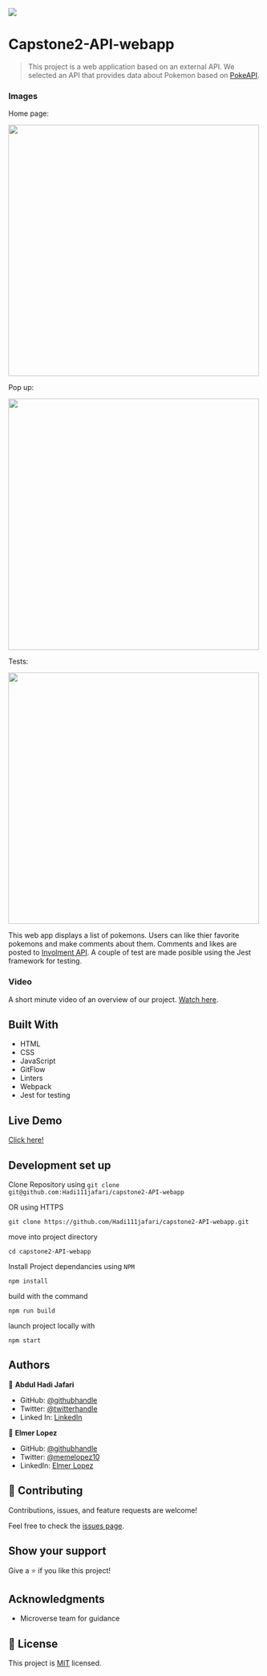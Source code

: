 ![](https://img.shields.io/badge/Microverse-blueviolet)

# Capstone2-API-webapp

> This project is a web application based on an external API. We selected an API that provides data about Pokemon based on [PokeAPI](https://pokeapi.co/).

### Images

Home page:

<img src="https://user-images.githubusercontent.com/6587226/164884732-a8f75848-ef82-4900-bb22-f501f1eac778.png" width="500">

Pop up:

<img src="https://user-images.githubusercontent.com/6587226/164884774-04c3a30e-7262-4830-a834-346eec57ee11.png" width="500">

Tests:

<img src="https://user-images.githubusercontent.com/6587226/164884799-cc8d6560-0464-4bc2-aa21-91fe95a20929.png" width="500">

This web app displays a list of pokemons. Users can like thier favorite pokemons and make comments about them. Comments and likes are posted to [Involment API](https://www.notion.so/Involvement-API-869e60b5ad104603aa6db59e08150270). A couple of test are made posible using the Jest framework for testing. 

### Video

A short minute video of an overview of our project. [Watch here](https://drive.google.com/file/d/1WITlWTKFv2thxMKwJ_ohlfDtECpiUpZ6/view?usp=sharing).


## Built With

- HTML
- CSS
- JavaScript
- GitFlow
- Linters
- Webpack
- Jest for testing

## Live Demo

[Click here!](http://hadi111jafari.github.io/capstone2-API-webapp/)

## Development set up

Clone Repository using
`git clone git@github.com:Hadi111jafari/capstone2-API-webapp`

OR using HTTPS

`git clone https://github.com/Hadi111jafari/capstone2-API-webapp.git`

move into project directory

`cd capstone2-API-webapp`

Install Project dependancies using `NPM`

`npm install`

build with the command

`npm run build`

launch project locally with

`npm start`

## Authors

👤 **Abdul Hadi Jafari**

- GitHub: [@githubhandle](https://github.com/Hadi111jafari)
- Twitter: [@twitterhandle](https://twitter.com/HadiJaf62814146)
- Linked In: [LinkedIn](https://www.linkedin.com/in/abdul-hadi-jafari-85bb4b199/)

👤 **Elmer Lopez**


- GitHub: [@githubhandle](https://github.com/memelopez)
- Twitter: [@memelopez10](https://twitter.com/memelopez10)
- LinkedIn: [Elmer Lopez](https://www.linkedin.com/in/elmer-lopez-51b187200/)

## 🤝 Contributing

Contributions, issues, and feature requests are welcome!

Feel free to check the [issues page](https://github.com/Hadi111jafari/capstone2-API-webapp/issues).

## Show your support

Give a ⭐️ if you like this project!

## Acknowledgments

- Microverse team for guidance

## 📝 License

This project is [MIT](./MIT.md) licensed.
